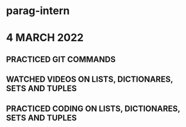 # parag-intern

# 4 MARCH 2022

## PRACTICED GIT COMMANDS
## WATCHED VIDEOS ON LISTS, DICTIONARES, SETS AND TUPLES
## PRACTICED CODING ON LISTS, DICTIONARES, SETS AND TUPLES